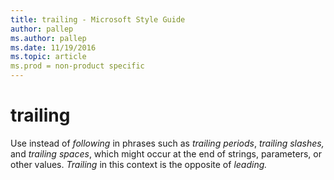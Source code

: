 ```yaml
---
title: trailing - Microsoft Style Guide
author: pallep
ms.author: pallep
ms.date: 11/19/2016
ms.topic: article
ms.prod = non-product specific
---
```


# trailing

Use instead of *following* in phrases such as *trailing periods*, *trailing slashes,* and *trailing spaces*, which might occur at the end of strings, parameters, or other values. *Trailing* in this context is the opposite of *leading.*

